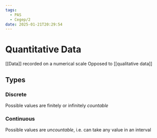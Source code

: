 ```yaml
---
tags:
  - PAS
  - Cegep/2
date: 2025-01-21T20:29:54
---
```


# Quantitative Data

[[Data]] recorded on a numerical scale
Opposed to [[qualitative data]]

## Types

### Discrete

Possible values are finitely or infinitely *countable*

### Continuous

Possible values are *uncountable*, i.e. can take any value in an interval

